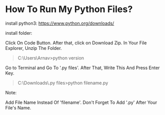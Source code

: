 # How To Run My Python Files?
install python3:
https://www.python.org/downloads/

install folder:

Click On Code Button. After that, click on Download Zip. In Your File Explorer, Unzip The Folder.

<blockquote>
  C:\Users\Arnav>python version
</blockquote>
Go to Terminal and Go To '.py files'.
After That, Write This And Press Enter Key.
<blockquote>
  C:\Downloads\.py files>python filename.py
</blockquote>

Note:

Add File Name Instead Of 'filename'. Don't Forget To Add '.py' After Your File's Name.
